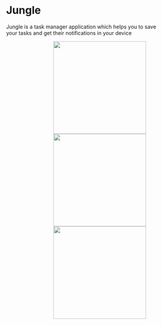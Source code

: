 # Jungle
Jungle is a task manager application which helps you to save<br>
your tasks and get their notifications in your device<br>
<p align="center">
<img src="https://github.com/erfkarimi/jungle/blob/main/asset/image/screen/screenshot1.png" width="250" hspace="4">
<img src="https://github.com/erfkarimi/jungle/blob/main/asset/image/screen/screenshot2.png" width="250" hspace="4">
<img src="https://github.com/erfkarimi/jungle/blob/main/asset/image/screen/screenshot3.png" width="250" hspace="4">
</p>